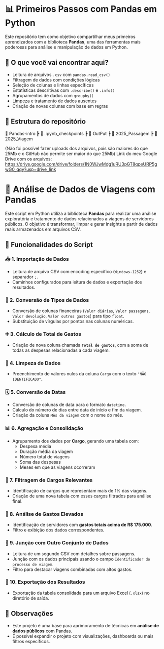 # 📊 Primeiros Passos com Pandas em Python

Este repositório tem como objetivo compartilhar meus primeiros aprendizados com a biblioteca **Pandas**, uma das ferramentas mais poderosas para análise e manipulação de dados em Python.

## 🧠 O que você vai encontrar aqui?

- Leitura de arquivos `.csv` com `pandas.read_csv()`
- Filtragem de dados com condições lógicas
- Seleção de colunas e linhas específicas
- Estatísticas descritivas com `.describe()` e `.info()`
- Agrupamentos de dados com `groupby()`
- Limpeza e tratamento de dados ausentes
- Criação de novas colunas com base em regras

## 📁 Estrutura do repositório

📂 Pandas-intro
┣ 📂 .ipynb_checkpoints
┣ 📂 OutPut
┣ 📄 2025_Passagem
┣ 📄 2025_Viagem

(Não foi possível fazer uploads dos arquivos, pois são maiores do que 25Mb e o GitHub não permite ser maior do que 25Mb)
Link do meu Google Drive com os arquivos: https://drive.google.com/drive/folders/1N0WJwMdg1uRU3pGT8qpeURP5gwG0_qqy?usp=drive_link  




# 📁 Análise de Dados de Viagens com Pandas

Este script em Python utiliza a biblioteca **Pandas** para realizar uma análise exploratória e tratamento de dados relacionados a viagens de servidores públicos. O objetivo é transformar, limpar e gerar insights a partir de dados reais armazenados em arquivos CSV.

## 🔧 Funcionalidades do Script

### 📥 1. Importação de Dados
- Leitura de arquivo CSV com encoding específico (`Windows-1252`) e separador `;`.
- Caminhos configurados para leitura de dados e exportação dos resultados.

### 🔄 2. Conversão de Tipos de Dados
- Conversão de colunas financeiras (`Valor diárias`, `Valor passagens`, `Valor devolução`, `Valor outros gastos`) para tipo `float`.
- Substituição de vírgulas por pontos nas colunas numéricas.

### ➕ 3. Cálculo de Total de Gastos
- Criação de nova coluna chamada **`Total de gastos`**, com a soma de todas as despesas relacionadas a cada viagem.

### 🧼 4. Limpeza de Dados
- Preenchimento de valores nulos da coluna `Cargo` com o texto `"NÃO IDENTIFICADO"`.

### 🗓️ 5. Conversão de Datas
- Conversão de colunas de data para o formato `datetime`.
- Cálculo do número de dias entre data de início e fim da viagem.
- Criação da coluna `Mês da viagem` com o nome do mês.

### 📊 6. Agregação e Consolidação
- Agrupamento dos dados por **Cargo**, gerando uma tabela com:
  - Despesa média
  - Duração média da viagem
  - Número total de viagens
  - Soma das despesas
  - Meses em que as viagens ocorreram

### 📌 7. Filtragem de Cargos Relevantes
- Identificação de cargos que representam mais de 1% das viagens.
- Criação de uma nova tabela com esses cargos filtrados para análise final.

### 💸 8. Análise de Gastos Elevados
- Identificação de servidores com **gastos totais acima de R$ 175.000**.
- Filtro e exibição dos dados correspondentes.

### 🔗 9. Junção com Outro Conjunto de Dados
- Leitura de um segundo CSV com detalhes sobre passagens.
- Junção com os dados principais usando o campo `Identificador do processo de viagem`.
- Filtro para destacar viagens combinadas com altos gastos.

### 💾 10. Exportação dos Resultados
- Exportação da tabela consolidada para um arquivo Excel (`.xlsx`) no diretório de saída.





## 📌 Observações
- Este projeto é uma base para aprimoramento de técnicas em **análise de dados públicos** com Pandas.
- É possível expandir o projeto com visualizações, dashboards ou mais filtros específicos.

